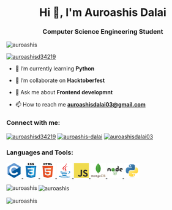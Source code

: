 <h1 align="center">Hi 👋, I'm Auroashis Dalai</h1>
<h3 align="center">Computer Science Engineering Student</h3>

<p align="left"> <img src="https://komarev.com/ghpvc/?username=auroashis&label=Profile%20views&color=0e75b6&style=flat" alt="auroashis" /> </p>

<p align="left"> <a href="https://twitter.com/auroashisd34219" target="blank"><img src="https://img.shields.io/twitter/follow/auroashisd34219?logo=twitter&style=for-the-badge" alt="auroashisd34219" /></a> </p>

- 🌱 I’m currently learning **Python**

- 👯 I’m collaborate on **Hacktoberfest**

- 💬 Ask me about **Frontend developmnt**

- 📫 How to reach me **auroashisdalai03@gmail.com**

<h3 align="left">Connect with me:</h3>
<p align="left">
<a href="https://twitter.com/auroashisd34219" target="blank"><img align="center" src="https://raw.githubusercontent.com/rahuldkjain/github-profile-readme-generator/master/src/images/icons/Social/twitter.svg" alt="auroashisd34219" height="30" width="40" /></a>
<a href="https://linkedin.com/in/auroashis-dalai" target="blank"><img align="center" src="https://raw.githubusercontent.com/rahuldkjain/github-profile-readme-generator/master/src/images/icons/Social/linked-in-alt.svg" alt="auroashis-dalai" height="30" width="40" /></a>
<a href="https://www.hackerrank.com/auroashisdalai03" target="blank"><img align="center" src="https://raw.githubusercontent.com/rahuldkjain/github-profile-readme-generator/master/src/images/icons/Social/hackerrank.svg" alt="auroashisdalai03" height="30" width="40" /></a>
</p>

<h3 align="left">Languages and Tools:</h3>
<p align="left"> <a href="https://www.cprogramming.com/" target="_blank" rel="noreferrer"> <img src="https://raw.githubusercontent.com/devicons/devicon/master/icons/c/c-original.svg" alt="c" width="40" height="40"/> </a> <a href="https://www.w3schools.com/css/" target="_blank" rel="noreferrer"> <img src="https://raw.githubusercontent.com/devicons/devicon/master/icons/css3/css3-original-wordmark.svg" alt="css3" width="40" height="40"/> </a> <a href="https://www.w3.org/html/" target="_blank" rel="noreferrer"> <img src="https://raw.githubusercontent.com/devicons/devicon/master/icons/html5/html5-original-wordmark.svg" alt="html5" width="40" height="40"/> </a> <a href="https://www.java.com" target="_blank" rel="noreferrer"> <img src="https://raw.githubusercontent.com/devicons/devicon/master/icons/java/java-original.svg" alt="java" width="40" height="40"/> </a> <a href="https://developer.mozilla.org/en-US/docs/Web/JavaScript" target="_blank" rel="noreferrer"> <img src="https://raw.githubusercontent.com/devicons/devicon/master/icons/javascript/javascript-original.svg" alt="javascript" width="40" height="40"/> </a> <a href="https://www.mongodb.com/" target="_blank" rel="noreferrer"> <img src="https://raw.githubusercontent.com/devicons/devicon/master/icons/mongodb/mongodb-original-wordmark.svg" alt="mongodb" width="40" height="40"/> </a> <a href="https://nodejs.org" target="_blank" rel="noreferrer"> <img src="https://raw.githubusercontent.com/devicons/devicon/master/icons/nodejs/nodejs-original-wordmark.svg" alt="nodejs" width="40" height="40"/> </a> <a href="https://www.python.org" target="_blank" rel="noreferrer"> <img src="https://raw.githubusercontent.com/devicons/devicon/master/icons/python/python-original.svg" alt="python" width="40" height="40"/> </a> </p>

<p><img align="left" src="https://github-readme-stats.vercel.app/api/top-langs?username=auroashis&show_icons=true&locale=en&layout=compact" alt="auroashis" /></p>

<p>&nbsp;<img align="center" src="https://github-readme-stats.vercel.app/api?username=auroashis&show_icons=true&locale=en" alt="auroashis" /></p>

<p><img align="center" src="https://github-readme-streak-stats.herokuapp.com/?user=auroashis&" alt="auroashis" /></p>
